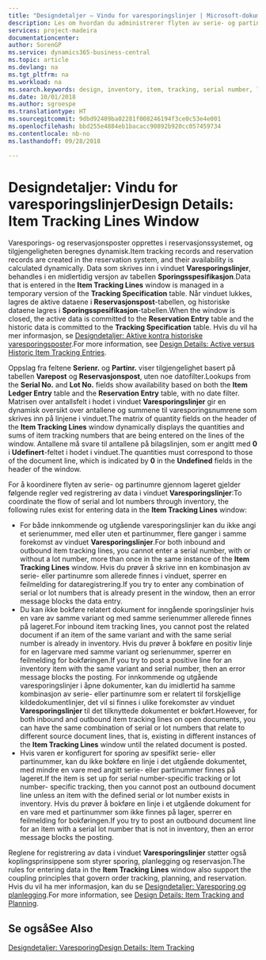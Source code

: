 ```yaml
---
title: "Designdetaljer – Vindu for varesporingslinjer | Microsoft-dokumentasjon"
description: Les om hvordan du administrerer flyten av serie- og partinumre i lageret.
services: project-madeira
documentationcenter: 
author: SorenGP
ms.service: dynamics365-business-central
ms.topic: article
ms.devlang: na
ms.tgt_pltfrm: na
ms.workload: na
ms.search.keywords: design, inventory, item, tracking, serial number, lot number
ms.date: 10/01/2018
ms.author: sgroespe
ms.translationtype: HT
ms.sourcegitcommit: 9dbd92409ba02281f008246194f3ce0c53e4e001
ms.openlocfilehash: bbd255e4884eb1bacacc90892b920cc057459734
ms.contentlocale: nb-no
ms.lasthandoff: 09/28/2018

---
```

# <a name="design-details-item-tracking-lines-window"></a><span data-ttu-id="f708d-103">Designdetaljer: Vindu for varesporingslinjer</span><span class="sxs-lookup"><span data-stu-id="f708d-103">Design Details: Item Tracking Lines Window</span></span>
<span data-ttu-id="f708d-104">Varesporings- og reservasjonsposter opprettes i reservasjonssystemet, og tilgjengeligheten beregnes dynamisk.</span><span class="sxs-lookup"><span data-stu-id="f708d-104">Item tracking records and reservation records are created in the reservation system, and their availability is calculated dynamically.</span></span> <span data-ttu-id="f708d-105">Data som skrives inn i vinduet **Varesporingslinjer**, behandles i en midlertidig versjon av tabellen **Sporingsspesifikasjon**.</span><span class="sxs-lookup"><span data-stu-id="f708d-105">Data that is entered in the **Item Tracking Lines** window is managed in a temporary version of the **Tracking Specification** table.</span></span> <span data-ttu-id="f708d-106">Når vinduet lukkes, lagres de aktive dataene i **Reservasjonspost**-tabellen, og historiske dataene lagres i **Sporingsspesifikasjon**-tabellen.</span><span class="sxs-lookup"><span data-stu-id="f708d-106">When the window is closed, the active data is committed to the **Reservation Entry** table and the historic data is committed to the **Tracking Specification** table.</span></span> <span data-ttu-id="f708d-107">Hvis du vil ha mer informasjon, se [Designdetaljer: Aktive kontra historiske varesporingsposter](design-details-active-versus-historic-item-tracking-entries.md).</span><span class="sxs-lookup"><span data-stu-id="f708d-107">For more information, see [Design Details: Active versus Historic Item Tracking Entries](design-details-active-versus-historic-item-tracking-entries.md).</span></span>  
  
<span data-ttu-id="f708d-108">Oppslag fra feltene **Serienr.** og **Partinr.** viser tilgjengelighet basert på tabellen **Varepost** og **Reservasjonspost**, uten noe datofilter.</span><span class="sxs-lookup"><span data-stu-id="f708d-108">Lookups from the **Serial No.** and **Lot No.** fields show availability based on both the **Item Ledger Entry** table and the **Reservation Entry** table, with no date filter.</span></span> <span data-ttu-id="f708d-109">Matrisen over antallsfelt i hodet i vinduet **Varesporingslinjer** gir en dynamisk oversikt over antallene og summene til varesporingsnumrene som skrives inn på linjene i vinduet.</span><span class="sxs-lookup"><span data-stu-id="f708d-109">The matrix of quantity fields on the header of the **Item Tracking Lines** window dynamically displays the quantities and sums of item tracking numbers that are being entered on the lines of the window.</span></span> <span data-ttu-id="f708d-110">Antallene må svare til antallene på bilagslinjen, som er angitt med **0** i **Udefinert**-feltet i hodet i vinduet.</span><span class="sxs-lookup"><span data-stu-id="f708d-110">The quantities must correspond to those of the document line, which is indicated by **0** in the **Undefined** fields in the header of the window.</span></span>  
  
<span data-ttu-id="f708d-111">For å koordinere flyten av serie- og partinumre gjennom lageret gjelder følgende regler ved registrering av data i vinduet **Varesporingslinjer**:</span><span class="sxs-lookup"><span data-stu-id="f708d-111">To coordinate the flow of serial and lot numbers through inventory, the following rules exist for entering data in the **Item Tracking Lines** window:</span></span>  
  
* <span data-ttu-id="f708d-112">For både innkommende og utgående varesporingslinjer kan du ikke angi et serienummer, med eller uten et partinummer, flere ganger i samme forekomst av vinduet **Varesporingslinjer**.</span><span class="sxs-lookup"><span data-stu-id="f708d-112">For both inbound and outbound item tracking lines, you cannot enter a serial number, with or without a lot number, more than once in the same instance of the **Item Tracking Lines** window.</span></span> <span data-ttu-id="f708d-113">Hvis du prøver å skrive inn en kombinasjon av serie- eller partinumre som allerede finnes i vinduet, sperrer en feilmelding for dataregistrering.</span><span class="sxs-lookup"><span data-stu-id="f708d-113">If you try to enter any combination of serial or lot numbers that is already present in the window, then an error message blocks the data entry.</span></span>  
* <span data-ttu-id="f708d-114">Du kan ikke bokføre relatert dokument for inngående sporingslinjer hvis en vare av samme variant og med samme serienummer allerede finnes på lageret.</span><span class="sxs-lookup"><span data-stu-id="f708d-114">For inbound item tracking lines, you cannot post the related document if an item of the same variant and with the same serial number is already in inventory.</span></span> <span data-ttu-id="f708d-115">Hvis du prøver å bokføre en positiv linje for en lagervare med samme variant og serienummer, sperrer en feilmelding for bokføringen.</span><span class="sxs-lookup"><span data-stu-id="f708d-115">If you try to post a positive line for an inventory item with the same variant and serial number, then an error message blocks the posting.</span></span> <span data-ttu-id="f708d-116">For innkommende og utgående varesporingslinjer i åpne dokumenter, kan du imidlertid ha samme kombinasjon av serie- eller partinumre som er relatert til forskjellige kildedokumentlinjer, det vil si finnes i ulike forekomster av vinduet **Varesporingslinjer** til det tilknyttede dokumentet er bokført.</span><span class="sxs-lookup"><span data-stu-id="f708d-116">However, for both inbound and outbound item tracking lines on open documents, you can have the same combination of serial or lot numbers that relate to different source document lines, that is, existing in different instances of the **Item Tracking Lines** window until the related document is posted.</span></span>  
* <span data-ttu-id="f708d-117">Hvis varen er konfigurert for sporing av spesifikt serie- eller partinummer, kan du ikke bokføre en linje i det utgående dokumentet, med mindre en vare med angitt serie- eller partinummer finnes på lageret.</span><span class="sxs-lookup"><span data-stu-id="f708d-117">If the item is set up for serial number-specific tracking or lot number- specific tracking, then you cannot post an outbound document line unless an item with the defined serial or lot number exists in inventory.</span></span> <span data-ttu-id="f708d-118">Hvis du prøver å bokføre en linje i et utgående dokument for en vare med et partinummer som ikke finnes på lager, sperrer en feilmelding for bokføringen.</span><span class="sxs-lookup"><span data-stu-id="f708d-118">If you try to post an outbound document line for an item with a serial lot number that is not in inventory, then an error message blocks the posting.</span></span>  
  
<span data-ttu-id="f708d-119">Reglene for registrering av data i vinduet **Varesporingslinjer** støtter også koplingsprinsippene som styrer sporing, planlegging og reservasjon.</span><span class="sxs-lookup"><span data-stu-id="f708d-119">The rules for entering data in the **Item Tracking Lines** window also support the coupling principles that govern order tracking, planning, and reservation.</span></span> <span data-ttu-id="f708d-120">Hvis du vil ha mer informasjon, kan du se [Designdetaljer: Varesporing og planlegging](design-details-item-tracking-and-planning.md).</span><span class="sxs-lookup"><span data-stu-id="f708d-120">For more information, see [Design Details: Item Tracking and Planning](design-details-item-tracking-and-planning.md).</span></span>  
  
## <a name="see-also"></a><span data-ttu-id="f708d-121">Se også</span><span class="sxs-lookup"><span data-stu-id="f708d-121">See Also</span></span>  
[<span data-ttu-id="f708d-122">Designdetaljer: Varesporing</span><span class="sxs-lookup"><span data-stu-id="f708d-122">Design Details: Item Tracking</span></span>](design-details-item-tracking.md)

